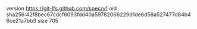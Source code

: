 version https://git-lfs.github.com/spec/v1
oid sha256:42f8bec67cdcf6093fdd40a59782066229d1de6d58a527477d84b46ce21a7bb3
size 705
